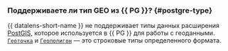 ### Поддерживаете ли тип GEO из {{ PG }}? {#postgre-type}

{{ datalens-short-name }} не поддерживает типы данных расширения [PostGIS](https://postgis.net/docs/), которое используется в {{ PG }} для работы с геоданными. [`Геоточка`](../../datalens/concepts/data-types.md#geopoint) и [`Геополигон`](../../datalens/concepts/data-types.md#geopolygon) — это строковые типы определенного формата.
